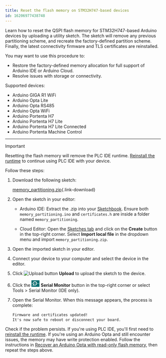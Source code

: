 ```yaml
---
title: Reset the flash memory on STM32H747-based devices
id: 16206977438748
---
```


Learn how to reset the QSPI flash memory for STM32H747-based Arduino devices by uploading a utility sketch. The sketch will remove any previous partitioning scheme, and recreate the factory-defined partition scheme. Finally, the latest connectivity firmware and TLS certificates are reinstalled.

You may want to use this procedure to:

* Restore the factory-defined memory allocation for full support of Arduino IDE or Arduino Cloud.
* Resolve issues with storage or connectivity.

Supported devices:

* Arduino GIGA R1 WiFi
* Arduino Opta Lite
* Arduino Opta RS485
* Arduino Opta WiFi
* Arduino Portenta H7
* Arduino Portenta H7 Lite
* Arduino Portenta H7 Lite Connected
* Arduino Portenta Machine Control

---

> [!IMPORTANT]
> Resetting the flash memory will remove the PLC IDE runtime. [Reinstall the runtime](https://docs.arduino.cc/software/plc-ide/tutorials/plc-ide-setup-license/#3-download-the-runtime) to continue using PLC IDE with your device.

Follow these steps:

1. Download the following sketch:

   [memory_partitioning.zip](https://content.arduino.cc/assets/memory_partitioning.zip){.link-download}

1. Open the sketch in your editor:

   * Arduino IDE: Extract the .zip into your [Sketchbook](https://support.arduino.cc/hc/en-us/articles/4412950938514-Open-the-Sketchbook-folder). Ensure both `memory_partitioning.ino` and `certificates.h` are inside a folder named `memory_partitioning`.

   * Cloud Editor: Open the [Sketches tab](https://app.arduino.cc/sketches) and click on the **Create** button in the top-right corner. Select **Import local file** in the dropdown menu and import `memory_partitioning.zip`.

1. Open the imported sketch in your editor.

1. Connect your device to your computer and select the device in the editor.

1. Click ![Upload button](img/symbol_upload2.png) **Upload** to upload the sketch to the device.

1. Click the ![Serial Monitor button](img/symbol_monitor.png) **Serial Monitor** button in the top-right corner or select Tools > Serial Monitor (IDE only).

1. Open the Serial Monitor. When this message appears, the process is complete:

   ```
   Firmware and certificates updated!
   It's now safe to reboot or disconnect your board.
   ```

Check if the problem persists. If you're using PLC IDE, you'll first need to [reinstall the runtime](https://docs.arduino.cc/software/plc-ide/tutorials/plc-ide-setup-license/#3-download-the-runtime). If you're using an Arduino Opta and still encounter issues, the memory may have write protection enabled. Follow the instructions in [Recover an Arduino Opta with read-only flash memory](https://support.arduino.cc/hc/en-us/articles/16289852333212-Recover-an-Arduino-Opta-with-read-only-flash-memory), then repeat the steps above.
